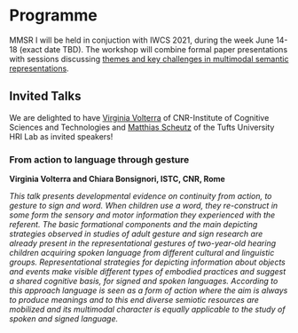 # Programme

MMSR I will be held in conjuction with IWCS 2021, during the week June 14-18 (exact date TBD).  The workshop will combine formal paper presentations with sessions discussing [themes and key challenges in multimodal semantic representations](submissions).

## Invited Talks

We are delighted to have [Virginia Volterra](https://www.istc.cnr.it/en/people/virginia-volterra) of CNR-Institute of Cognitive Sciences and Technologies and [Matthias Scheutz](https://hrilab.tufts.edu/people/matthias.php) of the Tufts University HRI Lab as invited speakers!

### From action to language through gesture 

**Virginia Volterra and Chiara Bonsignori, ISTC, CNR, Rome**

*This talk presents developmental evidence on continuity from action, to gesture to sign and word.  When children use a word, they re-construct in some form the sensory and motor information they experienced with the referent.  The basic formational components and the main depicting strategies observed in studies of adult gesture and sign research are already present in the representational gestures of two-year-old hearing children acquiring spoken language from different cultural and linguistic groups. Representational strategies for depicting information about objects and events make visible different types of embodied practices and suggest a shared cognitive basis, for signed and spoken languages. According to this approach language is seen as a form of action where the aim is always to produce meanings and to this end diverse semiotic resources are mobilized and its multimodal character is equally applicable to the study of spoken and signed language.*
